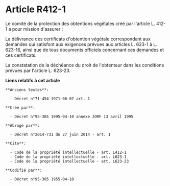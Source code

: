 # Article R412-1

Le comité de la protection des obtentions végétales créé par l'article L. 412-1 a pour mission d'assurer : 

La délivrance des certificats d'obtention végétale correspondant aux demandes qui satisfont aux exigences prévues aux
articles L. 623-1 à L. 623-16, ainsi que de tous documents officiels concernant ces demandes et ces certificats. 

La constatation de la déchéance du droit de l'obtenteur dans les conditions prévues par l'article L. 623-23.

**Liens relatifs à cet article**

	**Anciens textes**:

	  - Décret n°71-454 1971-06-07 art. 1

	**Créé par**:

	  - Décret n°95-385 1995-04-10 annexe JORF 13 avril 1995

	**Abrogé par**:

	  - Décret n°2014-731 du 27 juin 2014 - art. 1

	**Cite**:

	  - Code de la propriété intellectuelle - art. L412-1
	  - Code de la propriété intellectuelle - art. L623-1
	  - Code de la propriété intellectuelle - art. L623-23

	**Codifié par**:

	  - Décret n°95-385 1955-04-10

